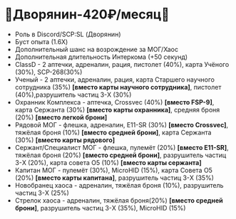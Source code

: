 # 🥎Дворянин-420₽/месяц🥎

* Роль в Discord/SCP:SL (Дворянин)
* Буст опыта (1.6X)
* Дополнительный шанс на возрождение за МОГ/Хаос
* Дополнительная длительность Интеркома (+50 секунд)
* ClassD -  2 аптечки, адреналин, рация, пистолет (40%), карта Учёного (30%), SCP-268(30%)
* Ученый - 2 аптечки, адреналин, рация, карта Старшего научного сотрудника (35%) **\[вместо карты научного сотрудника]**, пистолет (40%),разрушитель частиц 3-X (30%)
* Охранник Комплекса - аптечка, Crossvec (40%) **\[вместо FSP-9]**,  карта Сержанта (30%) **\[вместо карты охранника]**, средняя броня (20%) **\[вместо легкой брони]**
* Рядовой МОГ - флешка, адреналин, Е11-SR (30%) **\[вместо Crossvec]**, тяжёлая броня (10%) **\[вместо средней брони]**, карта Сержанта (30%) **\[вместо карты рядового]**
* Сержант/Специалист МОГ - флешка, пулемёт (20%) **\[вместо Е11-SR]**, тяжёлая броня (20%) **\[вместо средней брони]**, разрушитель частиц 3-X (20%), карта совета О5 (10%) **\[вместо карты сержанта]**
* Капитан МОГ - пулемёт (30%), MicroHID (15%), карта Совета О5 (20%) **\[вместо карты капитана]**, разрушитель частиц 3-X (35%)
* Новобранец хаоса - адреналин, тяжёлая броня (10%), разрушитель частиц 3-X (25%)
* Стрелок хаоса - адреналин, тяжёлая броня(20%) **\[вместо средней брони]**, разрушитель частиц 3-X (35%), MicroHID (15%)
